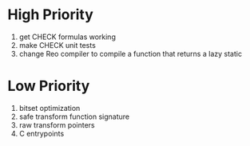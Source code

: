 # High Priority
1. get CHECK formulas working
2. make CHECK unit tests
3. change Reo compiler to compile a function that returns a lazy static

# Low Priority
1. bitset optimization
2. safe transform function signature
3. raw transform pointers
4. C entrypoints

